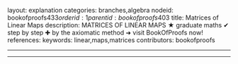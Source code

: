 layout: explanation
categories: branches,algebra
nodeid: bookofproofs$433
orderid: 1
parentid: bookofproofs$403
title: Matrices of Linear Maps
description: MATRICES OF LINEAR MAPS &#9733; graduate maths &#10004; step by step &#10010; by the axiomatic method &#10140; visit BookOfProofs now!
references: 
keywords: linear,maps,matrices
contributors: bookofproofs

---


---


